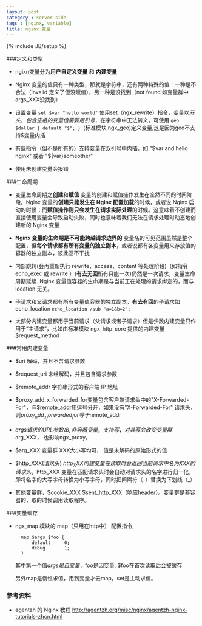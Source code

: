 ```yaml
---
layout: post
category : server side
tags : [nginx, variable]
title: nginx 变量
---
```

{% include JB/setup %}

###定义和类型
* ngixn变量分为**用户自定义变量** 和 **内建变量**

* Nginx 变量的值只有一种类型，那就是字符串，还有两种特殊的值：一种是不合法（invalid 定义了但没赋值），另一种是没找到（not found 如变量群中args_XXX没找到）

* 设置变量  `set $var "hello world"` 使用set（ngx_rewrite）指令，变量以$开头，包含空格的变量值需要用引号，$在字符串中无法转义，可使用 `geo $dollar { default "$"; } `(标准模块 ngx_geo)定义变量,这是因为geo不支持$变量内插

* 有些指令（但不是所有的）支持变量在双引号中内插，如 "$var and hello nginx" 或者 "${var}someother"

* 使用未创建变量会报错

###生命周期

* 变量生命周期之**创建**和**赋值** 变量的创建和赋值操作发生在全然不同的时间阶段。Nginx 变量的**创建只能发生在 Nginx 配置加载**的时候，或者说 Nginx 启动的时候；而**赋值操作则只会发生在请求实际处理**的时候。这意味着不创建而直接使用变量会导致启动失败，同时也意味着我们无法在请求处理时动态地创建新的 Nginx 变量

* **Nginx 变量的生命期是不可能跨越请求边界的** 变量名的可见范围虽然是整个配置，但**每个请求都有所有变量的独立副本**，或者说都有各变量用来存放值的容器的独立副本，彼此互不干扰

* 内部跳转(会再重新执行 rewrite、access、content 等处理阶段)（如指令echo_exec 或 rewrite ）(**有去无回**所有只能一次)仍然是一次请求，变量生命周期延续. Nginx 变量值容器的生命期是与当前正在处理的请求绑定的，而与 location 无关。

* 子请求和父请求都有所有变量值容器的独立副本，**有去有回**的子请求如echo_location `echo_location /sub "a=1&b=2";`

* 大部分内建变量都用于当前请求（父请求或者子请求）但是少数内建变量只作用于“主请求”，比如由标准模块 ngx_http_core 提供的内建变量 $request_method



###常用内建变量

* $uri 解码，并且不含请求参数

* $request_uri 未经解码，并且包含请求参数

* $remote_addr 字符串形式的客户端 IP 地址

* $proxy_add_x_forwarded_for变量包含客户端请求头中的"X-Forwarded-For"，与$remote_addr用逗号分开，如果没有"X-Forwarded-For" 请求头，则$proxy_add_x_forwarded_for等于$remote_addr

* $args 请求的 URL 参数串, 非容器变量， 支持写，对其写会改变变量群$arg_XXX， 也影响ngx_proxy。

*  $arg_XXX 变量群 XXX大小写均可， 值是未解码的原始形式的值

* $http_XXX(请求头) $http_XXX 内建变量在读取时会返回当前请求中名为 XXX 的请求头，$http_XXX 变量在匹配请求头时会自动对请求头的名字进行归一化，即将名字的大写字母转换为小写字母，同时把间隔符（-）替换为下划线（_）

*  其他变量群，$cookie_XXX $sent_http_XXX（响应header）。变量群是非容器的，取的时候调用读取程序。

###变量缓存

* ngx_map 模块的 map（只用在http中） 配置指令, 

        map $args $foo {
            default     0;
            debug       1;
        }

  其中第一个值$args是自变量，$foo是因变量, $foo在首次读取后会被缓存

  另外map是惰性求值，用到变量才去map，set是主动求值。

### 参考资料
* agentzh 的 Nginx 教程 <http://agentzh.org/misc/nginx/agentzh-nginx-tutorials-zhcn.html>

